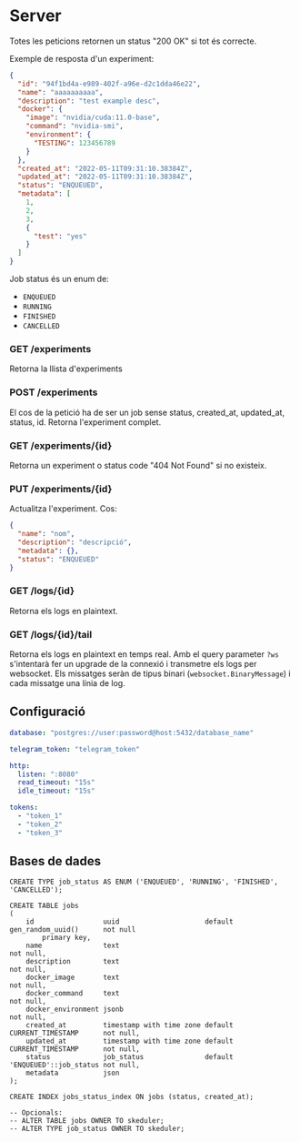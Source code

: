# Server

Totes les peticions retornen un status "200 OK" si tot és correcte.

Exemple de resposta d'un experiment:

```json
{
  "id": "94f1bd4a-e989-402f-a96e-d2c1dda46e22",
  "name": "aaaaaaaaaa",
  "description": "test example desc",
  "docker": {
    "image": "nvidia/cuda:11.0-base",
    "command": "nvidia-smi",
    "environment": {
      "TESTING": 123456789
    }
  },
  "created_at": "2022-05-11T09:31:10.38384Z",
  "updated_at": "2022-05-11T09:31:10.38384Z",
  "status": "ENQUEUED",
  "metadata": [
    1,
    2,
    3,
    {
      "test": "yes"
    }
  ]
}
```

Job status és un enum de:

- `ENQUEUED`
- `RUNNING`
- `FINISHED`
- `CANCELLED`

### GET /experiments

Retorna la llista d'experiments

### POST /experiments

El cos de la petició ha de ser un job sense status, created_at, updated_at, status, id. Retorna l'experiment complet.

### GET /experiments/{id}

Retorna un experiment o status code "404 Not Found" si no existeix.

### PUT /experiments/{id}

Actualitza l'experiment. Cos:

```json
{
  "name": "nom",
  "description": "descripció",
  "metadata": {},
  "status": "ENQUEUED"
}
```

### GET /logs/{id}

Retorna els logs en plaintext.

### GET /logs/{id}/tail

Retorna els logs en plaintext en temps real. Amb el query parameter `?ws` s'intentarà fer un upgrade de la connexió i
transmetre els logs per websocket. Els missatges seràn de tipus binari (`websocket.BinaryMessage`) i cada missatge una
línia de log.

## Configuració

```yaml
database: "postgres://user:password@host:5432/database_name"

telegram_token: "telegram_token"

http:
  listen: ":8080"
  read_timeout: "15s"
  idle_timeout: "15s"

tokens:
  - "token_1"
  - "token_2"
  - "token_3"
```

## Bases de dades

```postgresql
CREATE TYPE job_status AS ENUM ('ENQUEUED', 'RUNNING', 'FINISHED', 'CANCELLED');

CREATE TABLE jobs
(
    id                 uuid                     default gen_random_uuid()      not null
        primary key,
    name               text                                                    not null,
    description        text                                                    not null,
    docker_image       text                                                    not null,
    docker_command     text                                                    not null,
    docker_environment jsonb                                                   not null,
    created_at         timestamp with time zone default CURRENT_TIMESTAMP      not null,
    updated_at         timestamp with time zone default CURRENT_TIMESTAMP      not null,
    status             job_status               default 'ENQUEUED'::job_status not null,
    metadata           json
);

CREATE INDEX jobs_status_index ON jobs (status, created_at);

-- Opcionals:
-- ALTER TABLE jobs OWNER TO skeduler;
-- ALTER TYPE job_status OWNER TO skeduler;
```